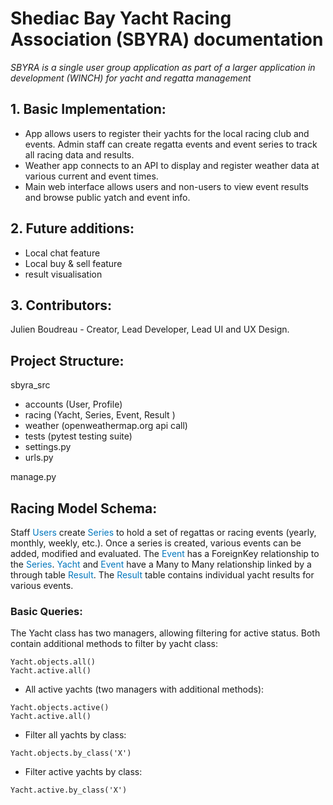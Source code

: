 <style>
blue { color: #0277bd }
</style>

# Shediac Bay Yacht Racing Association (SBYRA) documentation

*SBYRA is a single user group application as part of a larger application in development (WINCH) for yacht and regatta management*

## 1. Basic Implementation: 

- App allows users to register their yachts for the local racing club and events. Admin staff can create regatta events and event series to track all racing data and results. 
- Weather app connects to an API to display and register weather data at various current and event times.
- Main web interface allows users and non-users to view event results and browse public yatch and event info.

## 2. Future additions:

- Local chat feature
- Local buy & sell feature
- result visualisation 

## 3. Contributors:

Julien Boudreau - Creator, Lead Developer, Lead UI and UX Design. 

## Project Structure:

sbyra_src
  - accounts (User, Profile)
  - racing (Yacht, Series, Event, Result )
  - weather (openweathermap.org api call)
  - tests (pytest testing suite)
  - settings.py
  - urls.py


manage.py

## Racing Model Schema:

Staff <blue>Users</blue> create <blue>Series</blue> to hold a set of regattas or racing events (yearly, monthly, weekly, etc.). Once a series is created, various events can be added, modified and evaluated. The <blue>Event</blue> has a ForeignKey relationship to the <blue>Series</blue>. <blue>Yacht</blue> and <blue>Event</blue> have a Many to Many relationship linked by a through table <blue>Result</blue>. The <blue>Result</blue> table contains individual yacht results for various events. 

### Basic Queries:


The Yacht class has two managers, allowing filtering for active status. Both contain additional methods to filter by yacht class:

```
Yacht.objects.all()
Yacht.active.all()
```

* All active yachts (two managers with additional methods):
```
Yacht.objects.active()
Yacht.active.all() 
```
* Filter all yachts by class:
```
Yacht.objects.by_class('X') 
```

* Filter active yachts by class:
```
Yacht.active.by_class('X')
```